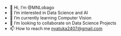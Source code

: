 - 👋 Hi, I’m @MNLobago
- 👀 I’m interested in Data Science and AI
- 🌱 I’m currently learning Computer Vision 
- 💞️ I’m looking to collaborate on Data Science Projects 
- 📫 How to reach me nyatuka2407@gmail.com

<!---
MNLobago/MNLobago is a ✨ special ✨ repository because its `README.md` (this file) appears on your GitHub profile.
You can click the Preview link to take a look at your changes.
--->
